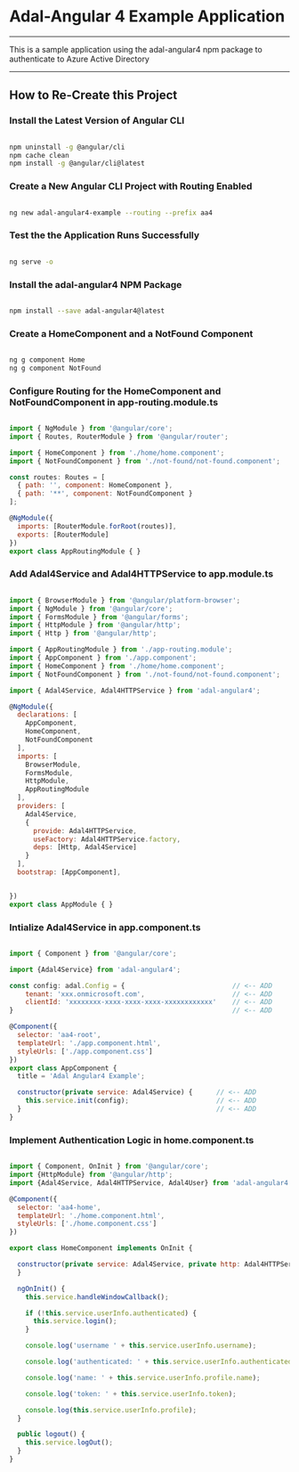 # Adal-Angular 4 Example Application

___

This is a sample application using the adal-angular4 npm package to authenticate to Azure Active Directory

___

## How to Re-Create this Project

### Install the Latest Version of Angular CLI

```bash

npm uninstall -g @angular/cli
npm cache clean
npm install -g @angular/cli@latest

```

### Create a New Angular CLI Project with Routing Enabled

```bash

ng new adal-angular4-example --routing --prefix aa4

```

### Test the the Application Runs Successfully

```bash

ng serve -o

```

### Install the adal-angular4 NPM Package

```bash

npm install --save adal-angular4@latest

```

### Create a HomeComponent and a NotFound Component

```bash

ng g component Home
ng g component NotFound

```

### Configure Routing for the HomeComponent and NotFoundComponent in app-routing.module.ts

```javascript

import { NgModule } from '@angular/core';
import { Routes, RouterModule } from '@angular/router';

import { HomeComponent } from './home/home.component';                  // <-- ADD
import { NotFoundComponent } from './not-found/not-found.component';    // <-- ADD

const routes: Routes = [
  { path: '', component: HomeComponent },                               // <-- MODIFY
  { path: '**', component: NotFoundComponent }                          // <-- MODIFY
];

@NgModule({
  imports: [RouterModule.forRoot(routes)],
  exports: [RouterModule]
})
export class AppRoutingModule { }

```

### Add Adal4Service and Adal4HTTPService to app.module.ts

```javascript

import { BrowserModule } from '@angular/platform-browser';
import { NgModule } from '@angular/core';
import { FormsModule } from '@angular/forms';
import { HttpModule } from '@angular/http';
import { Http } from '@angular/http';

import { AppRoutingModule } from './app-routing.module';
import { AppComponent } from './app.component';
import { HomeComponent } from './home/home.component';
import { NotFoundComponent } from './not-found/not-found.component';

import { Adal4Service, Adal4HTTPService } from 'adal-angular4';         // <-- ADD

@NgModule({
  declarations: [
    AppComponent,
    HomeComponent,
    NotFoundComponent
  ],
  imports: [
    BrowserModule,
    FormsModule,
    HttpModule,
    AppRoutingModule
  ],
  providers: [
    Adal4Service,                                                       // <-- ADD
    {                                                                   // <-- ADD
      provide: Adal4HTTPService,                                        // <-- ADD
      useFactory: Adal4HTTPService.factory,                             // <-- ADD
      deps: [Http, Adal4Service]                                        // <-- ADD
    }                                                                   // <-- ADD
  ],
  bootstrap: [AppComponent],


})
export class AppModule { }

```

### Intialize Adal4Service in app.component.ts

```javascript

import { Component } from '@angular/core';

import {Adal4Service} from 'adal-angular4';

const config: adal.Config = {                           // <-- ADD
    tenant: 'xxx.onmicrosoft.com',                      // <-- ADD
    clientId: 'xxxxxxxx-xxxx-xxxx-xxxx-xxxxxxxxxxxx'    // <-- ADD
}                                                       // <-- ADD

@Component({
  selector: 'aa4-root',
  templateUrl: './app.component.html',
  styleUrls: ['./app.component.css']
})
export class AppComponent {
  title = 'Adal Angular4 Example';

  constructor(private service: Adal4Service) {      // <-- ADD
    this.service.init(config);                      // <-- ADD
  }                                                 // <-- ADD
}

```

### Implement Authentication Logic in home.component.ts

```javascript

import { Component, OnInit } from '@angular/core';
import {HttpModule} from '@angular/http';
import {Adal4Service, Adal4HTTPService, Adal4User} from 'adal-angular4';

@Component({
  selector: 'aa4-home',
  templateUrl: './home.component.html',
  styleUrls: ['./home.component.css']
})

export class HomeComponent implements OnInit {

  constructor(private service: Adal4Service, private http: Adal4HTTPService) {
  }

  ngOnInit() {
    this.service.handleWindowCallback();

    if (!this.service.userInfo.authenticated) {
      this.service.login();
    }

    console.log('username ' + this.service.userInfo.username);

    console.log('authenticated: ' + this.service.userInfo.authenticated);

    console.log('name: ' + this.service.userInfo.profile.name);

    console.log('token: ' + this.service.userInfo.token);

    console.log(this.service.userInfo.profile);
  }

  public logout() {
    this.service.logOut();
  }
}

```
